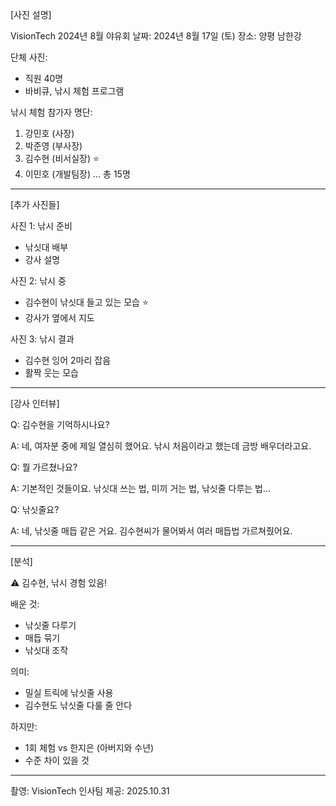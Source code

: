 [사진 설명]

VisionTech 2024년 8월 야유회
날짜: 2024년 8월 17일 (토)
장소: 양평 남한강

단체 사진:
- 직원 40명
- 바비큐, 낚시 체험 프로그램

낚시 체험 참가자 명단:
1. 강민호 (사장)
2. 박준영 (부사장)
3. 김수현 (비서실장) ⭐
4. 이민호 (개발팀장)
... 총 15명

---

[추가 사진들]

사진 1: 낚시 준비
- 낚싯대 배부
- 강사 설명

사진 2: 낚시 중
- 김수현이 낚싯대 들고 있는 모습 ⭐
- 강사가 옆에서 지도

사진 3: 낚시 결과
- 김수현 잉어 2마리 잡음
- 활짝 웃는 모습

---

[강사 인터뷰]

Q: 김수현을 기억하시나요?

A: 네, 여자분 중에 제일 열심히 했어요.
   낚시 처음이라고 했는데 금방 배우더라고요.

Q: 뭘 가르쳤나요?

A: 기본적인 것들이요.
   낚싯대 쓰는 법, 미끼 거는 법,
   낚싯줄 다루는 법...

Q: 낚싯줄요?

A: 네, 낚싯줄 매듭 같은 거요.
   김수현씨가 물어봐서 
   여러 매듭법 가르쳐줬어요.

---

[분석]

⚠️ 김수현, 낚시 경험 있음!

배운 것:
- 낚싯줄 다루기
- 매듭 묶기
- 낚싯대 조작

의미:
- 밀실 트릭에 낚싯줄 사용
- 김수현도 낚싯줄 다룰 줄 안다

하지만:
- 1회 체험 vs 한지은 (아버지와 수년)
- 수준 차이 있을 것

---
촬영: VisionTech 인사팀
제공: 2025.10.31